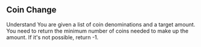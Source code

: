 ## Coin Change
Understand
You are given a list of coin denominations and a target amount. You need to return the minimum number of coins needed to make up the amount. If it's not possible, return -1.


